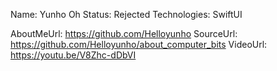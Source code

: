 Name: Yunho Oh
Status: Rejected
Technologies: SwiftUI

AboutMeUrl: https://github.com/Helloyunho
SourceUrl: https://github.com/Helloyunho/about_computer_bits
VideoUrl: https://youtu.be/V8Zhc-dDbVI

<!---
EXAMPLE
Name: John Appleseed
Status: Submitted <or> Winner <or> Distinguished <or> Rejected
Technologies: SwiftUI, RealityKit, CoreGraphic

AboutMeUrl: https://linkedin.com/in/johnappleseed
SourceUrl: https://github.com/johnappleseed/wwdc2025
VideoUrl: https://youtu.be/ABCDE123456
-->
